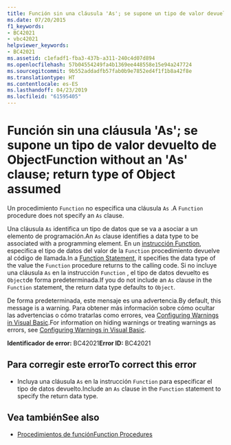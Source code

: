 ```yaml
---
title: Función sin una cláusula 'As'; se supone un tipo de valor devuelto de Object
ms.date: 07/20/2015
f1_keywords:
- BC42021
- vbc42021
helpviewer_keywords:
- BC42021
ms.assetid: c1efadf1-fba3-437b-a311-240c4d07d894
ms.openlocfilehash: 57b04554249fa4b1369ee448558e15e94a247724
ms.sourcegitcommit: 9b552addadfb57fab0b9e7852ed4f1f1b8a42f8e
ms.translationtype: HT
ms.contentlocale: es-ES
ms.lasthandoff: 04/23/2019
ms.locfileid: "61595405"
---
```

# <a name="function-without-an-as-clause-return-type-of-object-assumed"></a><span data-ttu-id="b922b-102">Función sin una cláusula 'As'; se supone un tipo de valor devuelto de Object</span><span class="sxs-lookup"><span data-stu-id="b922b-102">Function without an 'As' clause; return type of Object assumed</span></span>
<span data-ttu-id="b922b-103">Un procedimiento `Function` no especifica una cláusula `As` .</span><span class="sxs-lookup"><span data-stu-id="b922b-103">A `Function` procedure does not specify an `As` clause.</span></span>  
  
 <span data-ttu-id="b922b-104">Una cláusula `As` identifica un tipo de datos que se va a asociar a un elemento de programación.</span><span class="sxs-lookup"><span data-stu-id="b922b-104">An `As` clause identifies a data type to be associated with a programming element.</span></span> <span data-ttu-id="b922b-105">En un [instrucción Function](../../visual-basic/language-reference/statements/function-statement.md), especifica el tipo de datos del valor de la `Function` procedimiento devuelve al código de llamada.</span><span class="sxs-lookup"><span data-stu-id="b922b-105">In a [Function Statement](../../visual-basic/language-reference/statements/function-statement.md), it specifies the data type of the value the `Function` procedure returns to the calling code.</span></span> <span data-ttu-id="b922b-106">Si no incluye una cláusula `As` en la instrucción `Function` , el tipo de datos devuelto es `Object`de forma predeterminada.</span><span class="sxs-lookup"><span data-stu-id="b922b-106">If you do not include an `As` clause in the `Function` statement, the return data type defaults to `Object`.</span></span>  
  
 <span data-ttu-id="b922b-107">De forma predeterminada, este mensaje es una advertencia.</span><span class="sxs-lookup"><span data-stu-id="b922b-107">By default, this message is a warning.</span></span> <span data-ttu-id="b922b-108">Para obtener más información sobre cómo ocultar las advertencias o cómo tratarlas como errores, vea [Configuring Warnings in Visual Basic](/visualstudio/ide/configuring-warnings-in-visual-basic).</span><span class="sxs-lookup"><span data-stu-id="b922b-108">For information on hiding warnings or treating warnings as errors, see [Configuring Warnings in Visual Basic](/visualstudio/ide/configuring-warnings-in-visual-basic).</span></span>  
  
 <span data-ttu-id="b922b-109">**Identificador de error:** BC42021</span><span class="sxs-lookup"><span data-stu-id="b922b-109">**Error ID:** BC42021</span></span>  
  
## <a name="to-correct-this-error"></a><span data-ttu-id="b922b-110">Para corregir este error</span><span class="sxs-lookup"><span data-stu-id="b922b-110">To correct this error</span></span>  
  
- <span data-ttu-id="b922b-111">Incluya una cláusula `As` en la instrucción `Function` para especificar el tipo de datos devuelto.</span><span class="sxs-lookup"><span data-stu-id="b922b-111">Include an `As` clause in the `Function` statement to specify the return data type.</span></span>  
  
## <a name="see-also"></a><span data-ttu-id="b922b-112">Vea también</span><span class="sxs-lookup"><span data-stu-id="b922b-112">See also</span></span>

- [<span data-ttu-id="b922b-113">Procedimientos de función</span><span class="sxs-lookup"><span data-stu-id="b922b-113">Function Procedures</span></span>](../../visual-basic/programming-guide/language-features/procedures/function-procedures.md)
